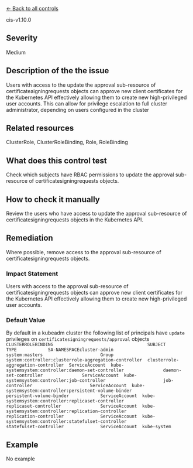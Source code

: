 [← Back to all controls](index.md)


cis-v1.10.0

## Severity

Medium

## Description of the the issue

Users with access to the update the approval sub-resource of certificateaigningrequests objects can approve new client certificates for the Kubernetes API effectively allowing them to create new high-privileged user accounts. This can allow for privilege escalation to full cluster administrator, depending on users configured in the cluster

## Related resources

ClusterRole, ClusterRoleBinding, Role, RoleBinding

## What does this control test

Check which subjects have RBAC permissions to update the approval sub-resource of certificatesigningrequests objects.

## How to check it manually

Review the users who have access to update the approval sub-resource of certificatesigningrequests objects in the Kubernetes API.

## Remediation

Where possible, remove access to the approval sub-resource of certificatesigningrequests objects.

### Impact Statement

Users with access to the approval sub-resource of certificatesigningrequests objects can approve new client certificates for the Kubernetes API effectively allowing them to create new high-privileged user accounts.

### Default Value

By default in a kubeadm cluster the following list of principals have `update` privileges on `certificatesigningrequests/approval` objects `CLUSTERROLEBINDING                                    SUBJECT                             TYPE            SA-NAMESPACEcluster-admin                                         system:masters                      Group           system:controller:clusterrole-aggregation-controller  clusterrole-aggregation-controller  ServiceAccount  kube-systemsystem:controller:daemon-set-controller               daemon-set-controller               ServiceAccount  kube-systemsystem:controller:job-controller                      job-controller                      ServiceAccount  kube-systemsystem:controller:persistent-volume-binder            persistent-volume-binder            ServiceAccount  kube-systemsystem:controller:replicaset-controller               replicaset-controller               ServiceAccount  kube-systemsystem:controller:replication-controller              replication-controller              ServiceAccount  kube-systemsystem:controller:statefulset-controller              statefulset-controller              ServiceAccount  kube-system`

## Example

No example
